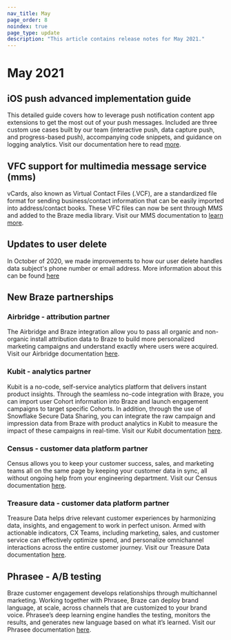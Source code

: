 ```yaml
---
nav_title: May
page_order: 8
noindex: true
page_type: update
description: "This article contains release notes for May 2021."
---
```

# May 2021

## iOS push advanced implementation guide
This detailed guide covers how to leverage push notification content app extensions to get the most out of your push messages. Included are three custom use cases built by our team (interactive push, data capture push, and progress-based push), accompanying code snippets, and guidance on logging analytics. Visit our documentation here to read [more](/docs/developer_guide/platform_integration_guides/ios/push_notifications/implementation_guide/).

## VFC support for multimedia message service (mms)
vCards, also known as Virtual Contact Files (.VCF), are a standardized file format for sending business/contact information that can be easily imported into address/contact books. These VFC files can now be sent through MMS and added to the Braze media library. Visit our MMS documentation to [learn more]({{site.baseurl}}/user_guide/message_building_by_channel/sms/mms/create/). 

## Updates to user delete
In October of 2020, we made improvements to how our user delete handles data subject's phone number or email address. More information about this can be found [here](https://www.braze.com/docs/help/release_notes/2020/october/)

## New Braze partnerships

### Airbridge - attribution partner
The Airbridge and Braze integration allow you to pass all organic and non-organic install attribution data to Braze to build more personalized marketing campaigns and understand exactly where users were acquired. Visit our Airbridge documentation [here]({{site.baseurl}}/partners/message_orchestration/attribution/airbridge/).

### Kubit - analytics partner
Kubit is a no-code, self-service analytics platform that delivers instant product insights. Through the seamless no-code integration with Braze, you can import user Cohort information into Braze and launch engagement campaigns to target specific Cohorts. In addition, through the use of Snowflake Secure Data Sharing, you can integrate the raw campaign and impression data from Braze with product analytics in Kubit to measure the impact of these campaigns in real-time. Visit our Kubit documentation [here]({{site.baseurl}}/partners/data_and_infrastructure_agility/analytics/kubit/).

### Census - customer data platform partner
Census allows you to keep your customer success, sales, and marketing teams all on the same page by keeping your customer data in sync, all without ongoing help from your engineering department. Visit our Census documentation [here]({{site.baseurl}}/partners/data_and_infrastructure_agility/customer_data_platform/census/).

### Treasure data - customer data platform partner
Treasure Data helps drive relevant customer experiences by harmonizing data, insights, and engagement to work in perfect unison. Armed with actionable indicators, CX Teams, including marketing, sales, and customer service can effectively optimize spend, and personalize omnichannel interactions across the entire customer journey. Visit our Treasure Data documentation [here]({{site.baseurl}}/partners/data_and_infrastructure_agility/customer_data_platform/treasure_data/).

## Phrasee - A/B testing
Braze customer engagement develops relationships through multichannel marketing. Working together with Phrasee, Braze can deploy brand language, at scale, across channels that are customized to your brand voice. Phrasee’s deep learning engine handles the testing, monitors the results, and generates new language based on what it’s learned. Visit our Phrasee documentation [here]({{site.baseurl}}/partners/data_and_infrastructure_agility/ab_testing/phrasee/).